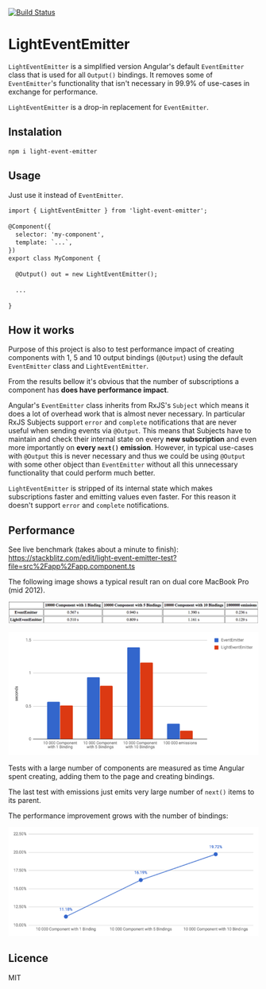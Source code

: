[![Build Status](https://travis-ci.org/martinsik/light-event-emitter.svg?branch=master)](https://travis-ci.org/martinsik/light-event-emitter)


# LightEventEmitter

`LightEventEmitter` is a simplified version Angular's default `EventEmitter` class that is used for all `Output()` bindings. It removes some of `EventEmitter`'s functionality that isn't necessary in 99.9% of use-cases in exchange for performance. 

`LightEventEmitter` is a drop-in replacement for `EventEmitter`.

## Instalation

    npm i light-event-emitter
    
## Usage

Just use it instead of `EventEmitter`.

    import { LightEventEmitter } from 'light-event-emitter';
    
    @Component({
      selector: 'my-component',
      template: `...`,
    })
    export class MyComponent {
    
      @Output() out = new LightEventEmitter();
      
      ...
      
    }

## How it works

Purpose of this project is also to test performance impact of creating components with 1, 5 and 10 output bindings (`@Output`) using the default `EventEmitter` class and `LightEventEmitter`.

From the results bellow it's obvious that the number of subscriptions a component has **does have performance impact**.

Angular's `EventEmitter` class inherits from RxJS's `Subject` which means it does a lot of overhead work that is almost never necessary. In particular RxJS Subjects support `error` and `complete` notifications that are never useful when sending events via `@Output`. This means that Subjects have to maintain and check their internal state on every **new subscription** and even more importantly on **every `next()` emission**. However, in typical use-cases with `@Output` this is never necessary and thus we could be using `@Output` with some other object than `EventEmitter` without all this unnecessary functionality that could perform much better.

`LightEventEmitter` is stripped of its internal state which makes subscriptions faster and emitting values even faster. For this reason it doesn't support `error` and `complete` notifications.

## Performance

See live benchmark (takes about a minute to finish): https://stackblitz.com/edit/light-event-emitter-test?file=src%2Fapp%2Fapp.component.ts

The following image shows a typical result ran on dual core MacBook Pro (mid 2012).

![typical results](https://raw.githubusercontent.com/martinsik/light-event-emitter/master/doc/results-0.png)

![results in a bar chart](https://raw.githubusercontent.com/martinsik/light-event-emitter/master/doc/bar-chart.png)

Tests with a large number of components are measured as time Angular spent creating, adding them to the page and creating bindings.

The last test with emissions just emits very large number of `next()` items to its parent. 

The performance improvement grows with the number of bindings:

![performance improvement with LightEventEmitter](https://raw.githubusercontent.com/martinsik/light-event-emitter/master/doc/line-chart.png)

## Licence

MIT
